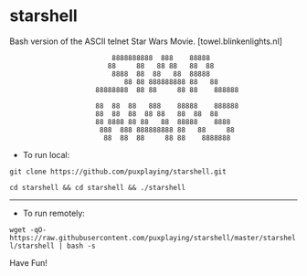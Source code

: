 # starshell
Bash version of the ASCII telnet Star Wars Movie. [towel.blinkenlights.nl]

 ```                                                                        
                          8888888888  888    88888                       
                         88     88   88 88   88  88                      
                          8888  88  88   88  88888                       
                             88 88 888888888 88   88                     
                      88888888  88 88     88 88    888888                
                                                                         
                      88  88  88   888    88888    888888                
                      88  88  88  88 88   88  88  88                     
                      88 8888 88 88   88  88888    8888                  
                       888  888 888888888 88   88     88                 
                        88  88  88     88 88    8888888                  
```                                                                         

- To run local:

```git clone https://github.com/puxplaying/starshell.git```

```cd starshell && cd starshell && ./starshell```

---

- To run remotely:

```wget -qO- https://raw.githubusercontent.com/puxplaying/starshell/master/starshell/starshell | bash -s```

Have Fun!
